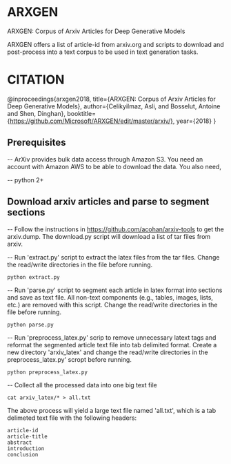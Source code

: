 # ARXGEN
ARXGEN: Corpus of Arxiv Articles for Deep Generative Models

ARXGEN offers a list of article-id from arxiv.org and scripts to download and post-process into a text corpus to be used in text generation tasks. 

# CITATION

@inproceedings{arxgen2018,
    title={ARXGEN: Corpus of Arxiv Articles for Deep Generative Models},
    author={Celikyilmaz, Asli, and Bosselut, Antoine and Shen, Dinghan},
    booktitle={https://github.com/Microsoft/ARXGEN/edit/master/arxiv/},
    year={2018}
}

## Prerequisites

-- ArXiv provides bulk data access through Amazon S3. You need an account with Amazon AWS to be able to download the data. You also need,

-- python 2+

## Download arxiv articles and parse to segment sections

-- Follow the instructions in https://github.com/acohan/arxiv-tools to get the arxiv.dump. The download.py script will download a list of tar files from arxiv.

-- Run 'extract.py' script to extract the latex files from the tar files. Change the read/write directories in the file before running.

    python extract.py
    
-- Run 'parse.py' script to segment each article in latex format into sections and save as text file. All non-text components (e.g., tables, images, lists, etc.) are removed with this script. Change the read/write directories in the file before running.
    
    python parse.py
    
-- Run 'preprocess_latex.py' scrip to remove unnecessary latext tags and reformat the segmented article text file into tab delimited format. Create a new directory 'arxiv_latex' and change the read/write directories in the preprocess_latex.py' scropt before running.

    python preprocess_latex.py
    
-- Collect all the processed data into one big text file 

    cat arxiv_latex/* > all.txt
   
The above process will yield a large text file named 'all.txt', which is a tab delimeted text file with the following headers:

    article-id
    article-title
    abstract
    introduction
    conclusion
    

